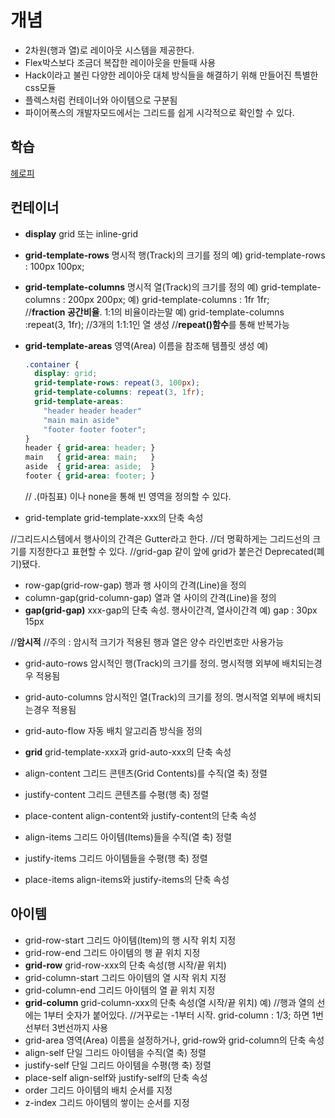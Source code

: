 # 개념
- 2차원(행과 열)로 레이아웃 시스템을 제공한다.
- Flex박스보다 조금더 복잡한 레이아웃을 만들때 사용
- Hack이라고 불린 다양한 레이아웃 대체 방식들을 해결하기 위해 만들어진 특별한 css모듈
- 플렉스처럼 컨테이너와 아이템으로 구분됨
- 파이어폭스의 개발자모드에서는 그리드를 쉽게 시각적으로 확인할 수 있다.

## 학습
[헤로피](https://heropy.blog/2019/08/17/css-grid/)

## 컨테이너
- **display**
  grid 또는 inline-grid
- **grid-template-rows**
  명시적 행(Track)의 크기를 정의
    예) grid-template-rows : 100px 100px;
- **grid-template-columns**
  명시적 열(Track)의 크기를 정의
    예) grid-template-columns : 200px 200px;
    예) grid-template-columns : 1fr 1fr;  
    //**fraction 공간비율**. 1:1의 비율이라는말
    예) grid-template-columns :repeat(3, 1fr);  //3개의 1:1:1인 열 생성  //**repeat()함수**를 통해 반복가능
- **grid-template-areas**
  영역(Area) 이름을 참조해 템플릿 생성
    예)
    ```css
    .container {
      display: grid;
      grid-template-rows: repeat(3, 100px);
      grid-template-columns: repeat(3, 1fr);
      grid-template-areas:
        "header header header"
        "main main aside"
        "footer footer footer";
    }
    header { grid-area: header; }
    main   { grid-area: main;   }
    aside  { grid-area: aside;  }
    footer { grid-area: footer; }
    ```
    // .(마침표) 이나 none을 통해 빈 영역을 정의할 수 있다.


- grid-template
  grid-template-xxx의 단축 속성

//그리드시스템에서 행사이의 간격은 Gutter라고 한다.
//더 명확하게는 그리드선의 크기를 지정한다고 표현할 수 있다.
//grid-gap 같이 앞에 grid가 붙은건 Deprecated(폐기)됐다.
- row-gap(grid-row-gap)
  행과 행 사이의 간격(Line)을 정의
- column-gap(grid-column-gap)
  열과 열 사이의 간격(Line)을 정의
- **gap(grid-gap)**
	xxx-gap의 단축 속성.  행사이간격, 열사이간격
    예) gap : 30px 15px

//**암시적** 
//주의 : 암시적 크기가 적용된 행과 열은 양수 라인번호만 사용가능
- grid-auto-rows
	암시적인 행(Track)의 크기를 정의. 명시적행 외부에 배치되는경우 적용됨
- grid-auto-columns
	암시적인 열(Track)의 크기를 정의. 명시적열 외부에 배치되는경우 적용됨
- grid-auto-flow
	자동 배치 알고리즘 방식을 정의
- **grid**
	grid-template-xxx과 grid-auto-xxx의 단축 속성

- align-content
	그리드 콘텐츠(Grid Contents)를 수직(열 축) 정렬
- justify-content
	그리드 콘텐츠를 수평(행 축) 정렬
- place-content
	align-content와 justify-content의 단축 속성
- align-items
	그리드 아이템(Items)들을 수직(열 축) 정렬
- justify-items
	그리드 아이템들을 수평(행 축) 정렬
- place-items
	align-items와 justify-items의 단축 속성

## 아이템
- grid-row-start
	그리드 아이템(Item)의 행 시작 위치 지정
- grid-row-end
	그리드 아이템의 행 끝 위치 지정
- **grid-row**
	grid-row-xxx의 단축 속성(행 시작/끝 위치)
- grid-column-start
	그리드 아이템의 열 시작 위치 지정
- grid-column-end
	그리드 아이템의 열 끝 위치 지정
- **grid-column**
	grid-column-xxx의 단축 속성(열 시작/끝 위치)
    예) //행과 열의 선에는 1부터 숫자가 붙어있다.
        //거꾸로는 -1부터 시작.
    grid-column : 1/3;  하면 1번선부터 3번선까지 사용
- grid-area
	영역(Area) 이름을 설정하거나, grid-row와 grid-column의 단축 속성
- align-self
	단일 그리드 아이템을 수직(열 축) 정렬
- justify-self
	단일 그리드 아이템을 수평(행 축) 정렬
- place-self
	align-self와 justify-self의 단축 속성
- order
	그리드 아이템의 배치 순서를 지정
- z-index
	그리드 아이템의 쌓이는 순서를 지정